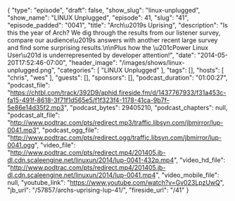 {
  "type": "episode",
  "draft": false,
  "show_slug": "linux-unplugged",
  "show_name": "LINUX Unplugged",
  "episode": 41,
  "slug": "41",
  "episode_padded": "0041",
  "title": "Arch\u2019s Uprising",
  "description": "Is this the year of Arch? We dig through the results from our listener survey, compare our audience\u2019s answers with another recent large survey and find some surprising results.\n\nPlus how the \u201cPower Linux User\u201d is underrepresented by developer attention!",
  "date": "2014-05-20T17:52:46-07:00",
  "header_image": "/images/shows/linux-unplugged.png",
  "categories": [
    "LINUX Unplugged"
  ],
  "tags": [],
  "hosts": [
    "chris",
    "wes"
  ],
  "guests": [],
  "sponsors": [],
  "podcast_duration": "01:00:27",
  "podcast_file": "https://chtbl.com/track/392D9/aphid.fireside.fm/d/1437767933/f31a453c-fa15-491f-8618-3f71f1d565e5/f1f323f4-1178-41ca-9b7f-5e86e14d35f2.mp3",
  "podcast_bytes": 29405210,
  "podcast_chapters": null,
  "podcast_alt_file": "http://www.podtrac.com/pts/redirect.mp3/traffic.libsyn.com/jbmirror/lup-0041.mp3",
  "podcast_ogg_file": "http://www.podtrac.com/pts/redirect.ogg/traffic.libsyn.com/jbmirror/lup-0041.ogg",
  "video_file": "http://www.podtrac.com/pts/redirect.mp4/201405.jb-dl.cdn.scaleengine.net/linuxun/2014/lup-0041-432p.mp4",
  "video_hd_file": "http://www.podtrac.com/pts/redirect.mp4/201405.jb-dl.cdn.scaleengine.net/linuxun/2014/lup-0041.mp4",
  "video_mobile_file": null,
  "youtube_link": "https://www.youtube.com/watch?v=Gv023LpzUwQ",
  "jb_url": "/57857/archs-uprising-lup-41/",
  "fireside_url": "/41"
}

